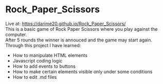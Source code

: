 # Rock_Paper_Scissors
Live at: https://darime20.github.io/Rock_Paper_Scissors/  
This is a basic game of Rock Paper Scissors where you play against the computer.  
After 5 rounds the winner is annouced and the game may start again.  
Through this project I have learned:  
 * How to manipulate HTML elements    
 * Javascript coding logic    
 * How to add events to buttons    
 * How to make certain elements   visible only under some conditions  
 * How to edit .md files  
